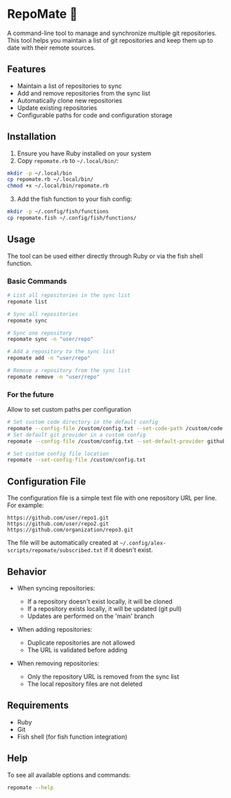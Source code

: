 # RepoMate 🧉

A command-line tool to manage and synchronize multiple git repositories. This tool helps you maintain a list of git repositories and keep them up to date with their remote sources.

## Features

- Maintain a list of repositories to sync
- Add and remove repositories from the sync list
- Automatically clone new repositories
- Update existing repositories
- Configurable paths for code and configuration storage

## Installation

1. Ensure you have Ruby installed on your system
2. Copy `repomate.rb` to `~/.local/bin/`:
```bash
mkdir -p ~/.local/bin
cp repomate.rb ~/.local/bin/
chmod +x ~/.local/bin/repomate.rb
```

3. Add the fish function to your fish config:
```bash
mkdir -p ~/.config/fish/functions
cp repomate.fish ~/.config/fish/functions/
```

## Usage

The tool can be used either directly through Ruby or via the fish shell function.

### Basic Commands

```bash
# List all repositories in the sync list
repomate list

# Sync all repositories
repomate sync

# Sync one repository
repomate sync -n "user/repo"

# Add a repository to the sync list
repomate add -n "user/repo"

# Remove a repository from the sync list
repomate remove -n "user/repo"
```

### For the future

Allow to set custom paths per configuration

```bash
# Set custom code directory in the default config
repomate --config-file /custom/config.txt --set-code-path /custom/code
# Set default git provider in a custom config
repomate --config-file /custom/config.txt --set-default-provider github | gitlab

# Set custom config file location
repomate --set-config-file /custom/config.txt
```

## Configuration File

The configuration file is a simple text file with one repository URL per line. For example:

```text
https://github.com/user/repo1.git
https://github.com/user/repo2.git
https://github.com/organization/repo3.git
```

The file will be automatically created at `~/.config/alex-scripts/repomate/subscribed.txt` if it doesn't exist.

## Behavior

- When syncing repositories:
  - If a repository doesn't exist locally, it will be cloned
  - If a repository exists locally, it will be updated (git pull)
  - Updates are performed on the 'main' branch

- When adding repositories:
  - Duplicate repositories are not allowed
  - The URL is validated before adding

- When removing repositories:
  - Only the repository URL is removed from the sync list
  - The local repository files are not deleted

## Requirements

- Ruby
- Git
- Fish shell (for fish function integration)


## Help

To see all available options and commands:

```bash
repomate --help
```